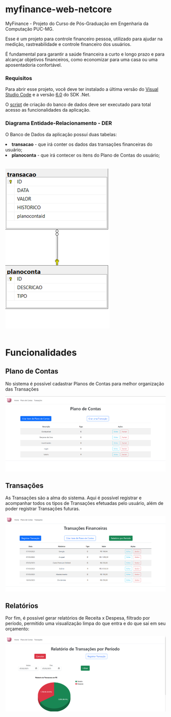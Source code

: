 # myfinance-web-netcore
MyFinance - Projeto do Curso de Pós-Graduação em Engenharia da Computação PUC-MG.

Esse é um projeto para controle financeiro pessoa, utilizado para ajudar na medição, rastreabilidade e controle financeiro dos usuários.

É fundamental para garantir a saúde financeira a curto e longo prazo e para alcançar objetivos financeiros, como economizar para uma casa ou uma aposentadoria confortável.

### Requisitos

Para abrir esse projeto, você deve ter instalado a última versão do <a href="https://code.visualstudio.com/" target="_blank">Visual Studio Code</a> e a versão <a href="https://dotnet.microsoft.com/en-us/download/dotnet/thank-you/sdk-6.0.406-windows-x64-installer" target="_blank">6.0</a> do SDK .Net.

O <a href="docs\modelagem\criacao-banco-de-dados.sql" target="_blank"> script</a> de criação do banco de dados deve ser executado para total acesso as funcionalidades da aplicação.

### Diagrama Entidade-Relacionamento - DER
O Banco de Dados da aplicação possuí duas tabelas:
<li> <strong>transacao</strong> - que irá conter os dados das transações financeiras do usuário; </li>
<li> <strong>planoconta</strong> - que irá contecer os itens do Plano de Contas do usuário; </li>
<br>
<br>
<img src="docs/modelagem/DER.png">
<br>
<br>

# Funcionalidades

## Plano de Contas
No sistema é possível cadastrar Planos de Contas para melhor organização das Transações

<img src="docs/telas/planoContas.png">

## Transações
As Transações são a alma do sistema. Aqui é possível registrar e acompanhar todos os tipos de Transações efetuadas pelo usuário, além de poder registrar Transações futuras.

<img src="docs/telas/transacoes.png">

## Relatórios
Por fim, é possível gerar relatórios de Receita x Despesa, filtrado por período, permitido uma visualização limpa do que entra e do que sai em seu orçamento:

<img src="docs/telas/relatorios.png">